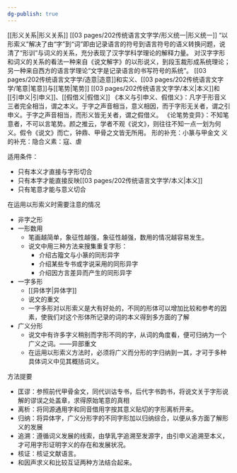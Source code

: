 ```yaml
---
dg-publish: true
---
```

[[形义关系\|形义关系]] [[03 pages/202传统语言文字学/形义统一\|形义统一]]
“以形索义”解决了由“字”到“词”即由记录语言的符号到语言符号的语义转换问题，说清了“形训”与词义的关系，充分表现了汉字学科学理论的解释力量。
对汉字字形和词义的关系的看法一种来自《说文解字》的以形说义，到段玉裁形成系统理论；另一种来自西方的语言学理论“文字是记录语言的书写符号的系统”。
[[03 pages/202传统语言文字学/造意\|造意]]和实义、[[03 pages/202传统语言文字学/笔意\|笔意]]与[[笔势\|笔势]]
[[03 pages/202传统语言文字学/本义\|本义]]和[[引申义\|引申义]]、[[假借义\|假借义]]
《本义与引申义、假借义》：凡字于形音义三者完全相当，谓之本义。于字之声音相当，意义相因，而于字形无关者，谓之引申义。于字之声音相当，而形义皆无关者，谓之假借义。
《论笔势变异》：不知笔意者，不可以言笔势。颜之推云，学者不观《说文》，则往往不知一点一划为何义。假令《说文》而亡，钟鼎、甲骨之文皆无所用。
形的补充：小篆与甲金文
义的补充：隐合义素：寇、虐


适用条件：
- 只有本义才直接与字形切合
- 只有本字才能直接反映[[03 pages/202传统语言文字学/本义\|本义]]
- 只有笔意才能与意义切合

在运用以形索义时需要注意的情况
- 非字之形 
- 一形数用 
	- 笔画越简单，象征性越强，象征性越强，数用的情况越容易发生。
	- 说文中用三种方法来搜集重复字形：
		- 介绍古籀文与小篆的同形异字 
		- 介绍某些专书或字说采用的同形异字 
		- 介绍因方言差异而产生的同形异字 
- 一字多形
	- [[异体字\|异体字]]
	- 说文的重文 
	- 一字多形对以形索义是大有好处的，不同的形体可以增加比较和参考的因素，使我们对这个形体所记录的词的本义得到多方面的了解 
- 广义分形
	- 说文中有许多字义稍别而字形不同的字，从词的角度看，便可归纳为一个广义之词。——异部重文
	- 在运用以形索义方法时，必须将广义而分形的字归纳到一其，才可于多种具体词义中见其概括词义。

方法提要
- 匡谬：参照前代甲骨金文，同代训诂专书，后代字书韵书，将说文关于字形说解的谬误之处盖章，求得原始笔意的真相
- 离析：将同源通用字和同音借用字按其意义贴切的字形离析开来。
- 归纳：将异体字，广义分形字的不同字形加以归纳综合，以便从多方面了解形义的发展 
- 追溯：遵循词义发展的线索，由孳乳字追溯至发源字，由引申义追溯至本义，才可用字形证明字义的存在和发展状况。
- 核证：核证文献语言。
- 和因声求义和比较互证两种方法结合起来。